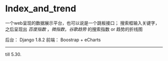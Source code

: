 # Index_and_trend

一个web呈现的数据展示平台，也可以说是一个跳板接口；
搜索框输入关键字，之后呈现出 *百度指数* ，*微指数*，*谷歌趋势* 的搜索指数 or 趋势的折线图

后台： Django 1.8.2
前端： Boostrap + eCharts

---

till 5.30.
